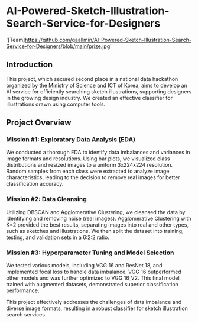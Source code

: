 # AI-Powered-Sketch-Illustration-Search-Service-for-Designers
'[Team]https://github.com/gaallmin/AI-Powered-Sketch-Illustration-Search-Service-for-Designers/blob/main/prize.jpg'
## Introduction 
This project, which secured second place in a national data hackathon organized by the Ministry of Science and ICT of Korea, aims to develop an AI service for efficiently searching sketch illustrations, supporting designers in the growing design industry. We created an effective classifier for illustrations drawn using computer tools.

## Project Overview

### Mission #1: Exploratory Data Analysis (EDA)
We conducted a thorough EDA to identify data imbalances and variances in image formats and resolutions. Using bar plots, we visualized class distributions and resized images to a uniform 3x224x224 resolution. Random samples from each class were extracted to analyze image characteristics, leading to the decision to remove real images for better classification accuracy.

### Mission #2: Data Cleansing
Utilizing DBSCAN and Agglomerative Clustering, we cleansed the data by identifying and removing noise (real images). Agglomerative Clustering with K=2 provided the best results, separating images into real and other types, such as sketches and illustrations. We then split the dataset into training, testing, and validation sets in a 6:2:2 ratio.

### Mission #3: Hyperparameter Tuning and Model Selection
We tested various models, including VGG 16 and ResNet 18, and implemented focal loss to handle data imbalance. VGG 16 outperformed other models and was further optimized to VGG 16_V2. This final model, trained with augmented datasets, demonstrated superior classification performance.

This project effectively addresses the challenges of data imbalance and diverse image formats, resulting in a robust classifier for sketch illustration search services.


